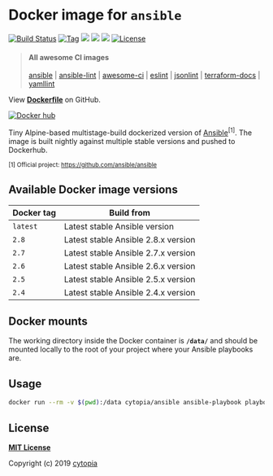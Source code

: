 # Docker image for `ansible`

[![Build Status](https://travis-ci.com/cytopia/docker-ansible.svg?branch=master)](https://travis-ci.com/cytopia/docker-ansible)
[![Tag](https://img.shields.io/github/tag/cytopia/docker-ansible.svg)](https://github.com/cytopia/docker-ansible/releases)
[![](https://images.microbadger.com/badges/version/cytopia/ansible:latest.svg)](https://microbadger.com/images/cytopia/ansible:latest "ansible")
[![](https://images.microbadger.com/badges/image/cytopia/ansible:latest.svg)](https://microbadger.com/images/cytopia/ansible:latest "ansible")
[![](https://img.shields.io/badge/github-cytopia%2Fdocker--ansible-red.svg)](https://github.com/cytopia/docker-ansible "github.com/cytopia/docker-ansible")
[![License](https://img.shields.io/badge/license-MIT-%233DA639.svg)](https://opensource.org/licenses/MIT)

> #### All awesome CI images
>
> [ansible](https://github.com/cytopia/docker-ansible) |
> [ansible-lint](https://github.com/cytopia/docker-ansible-lint) |
> [awesome-ci](https://github.com/cytopia/awesome-ci) |
> [eslint](https://github.com/cytopia/docker-eslint) |
> [jsonlint](https://github.com/cytopia/docker-jsonlint) |
> [terraform-docs](https://github.com/cytopia/docker-terraform-docs) |
> [yamllint](https://github.com/cytopia/docker-yamllint)


View **[Dockerfile](https://github.com/cytopia/docker-ansible/blob/master/Dockerfile)** on GitHub.

[![Docker hub](http://dockeri.co/image/cytopia/ansible)](https://hub.docker.com/r/cytopia/ansible)

Tiny Alpine-based multistage-build dockerized version of [Ansible](https://github.com/ansible/ansible)<sup>[1]</sup>.
The image is built nightly against multiple stable versions and pushed to Dockerhub.

<sup>[1] Official project: https://github.com/ansible/ansible</sup>


## Available Docker image versions

| Docker tag | Build from |
|------------|------------|
| `latest`   | Latest stable Ansible version |
| `2.8`      | Latest stable Ansible 2.8.x version |
| `2.7`      | Latest stable Ansible 2.7.x version |
| `2.6`      | Latest stable Ansible 2.6.x version |
| `2.5`      | Latest stable Ansible 2.5.x version |
| `2.4`      | Latest stable Ansible 2.4.x version |


## Docker mounts

The working directory inside the Docker container is **`/data/`** and should be mounted locally to
the root of your project where your Ansible playbooks are.


## Usage

```bash
docker run --rm -v $(pwd):/data cytopia/ansible ansible-playbook playbook.yml
```


## License

**[MIT License](LICENSE)**

Copyright (c) 2019 [cytopia](https://github.com/cytopia)
